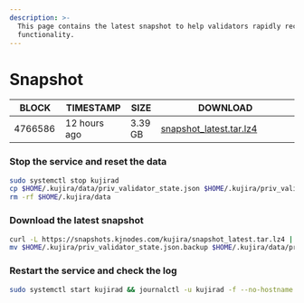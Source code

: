 ```yaml
---
description: >-
  This page contains the latest snapshot to help validators rapidly recover node
  functionality.
---
```


# Snapshot

| BLOCK <img width=200/> | TIMESTAMP <img width=200/> | SIZE <img width=200/> | DOWNLOAD <img width=5000/>                                                  |
| ------ | ---------- | ------- | ------------------------------------------------------------------------------------------------------------------------- |
| 4766586 | 12 hours ago | 3.39 GB | [snapshot\_latest.tar.lz4](https://snapshots.kjnodes.com/kujira/snapshot\_latest.tar.lz4) |

### Stop the service and reset the data

```bash
sudo systemctl stop kujirad
cp $HOME/.kujira/data/priv_validator_state.json $HOME/.kujira/priv_validator_state.json.backup
rm -rf $HOME/.kujira/data
```

### Download the latest snapshot

```bash
curl -L https://snapshots.kjnodes.com/kujira/snapshot_latest.tar.lz4 | lz4 -dc - | tar -xf - -C $HOME/.kujira
mv $HOME/.kujira/priv_validator_state.json.backup $HOME/.kujira/data/priv_validator_state.json
```

### Restart the service and check the log

```bash
sudo systemctl start kujirad && journalctl -u kujirad -f --no-hostname -o cat
```
